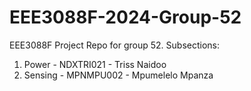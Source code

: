 # EEE3088F-2024-Group-52
 EEE3088F Project Repo for group 52. Subsections:
 1) Power - NDXTRI021 - Triss Naidoo
 2) Sensing - MPNMPU002 - Mpumelelo Mpanza
